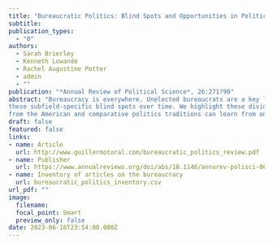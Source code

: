 ```yaml
---
title: "Bureaucratic Politics: Blind Spots and Opportunities in Political Science"
subtitle: 
publication_types:
  - "0"
authors:
  - Sarah Brierley
  - Kenneth Lowande
  - Rachel Augustine Potter
  - admin
  - ""
publication: "*Annual Review of Political Science*, 26:271?90"
abstract: "Bureaucracy is everywhere. Unelected bureaucrats are a key link between government and citizens, between policy and implementation. Bureaucratic politics constitutes a growing share of research in political science. But the way bureaucracy is studied varies widely, permitting theoretical and empirical blind spots as well as opportunities for innovation. Scholars of American politics tend to focus on bureaucratic policy making at the national level, while comparativists often home in on local implementation by street-level bureaucrats. Data availability and professional incentives have reinforced
these subfield-specific blind spots over time. We highlight these divides in three prominent research areas: the selection and retention of bureaucratic personnel, oversight of bureaucratic activities, and opportunities for influence by actors external to the bureaucracy. Our survey reveals how scholars
from the American and comparative politics traditions can learn from one another."  
draft: false
featured: false
links:
- name: Article
  url: http://www.guillermotoral.com/bureaucratic_politics_review.pdf
- name: Publisher
  url: https://www.annualreviews.org/doi/abs/10.1146/annurev-polisci-061621-084933
- name: Inventory of articles on the bureaucracy
  url: bureaucratic_politics_inventory.csv 
url_pdf: ""
image:
  filename: 
  focal_point: Smart
  preview_only: false
date: 2023-06-16T23:54:00.000Z
---
```

